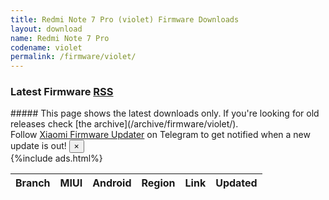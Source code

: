 ```yaml
---
title: Redmi Note 7 Pro (violet) Firmware Downloads
layout: download
name: Redmi Note 7 Pro
codename: violet
permalink: /firmware/violet/
---
```


<h3>Latest Firmware <span class="badge badge-light"><a href="/releases.xml" class="icon solid fa-rss"><span class="label">RSS</span></a></span></h3>
##### This page shows the latest downloads only. If you're looking for old releases check [the archive](/archive/firmware/violet/).

<div class="alert alert-primary alert-dismissible fade show" role="alert">
    Follow <a href="https://t.me/XiaomiFirmwareUpdater" class="alert-link">Xiaomi Firmware Updater</a> on Telegram to get notified when a new update is out!
    <button type="button" class="close" data-dismiss="alert" aria-label="Close">
        <span aria-hidden="true">&times;</span>
    </button>
</div>
{%include ads.html%}
<div class="table-responsive-md" id="table-wrapper">
<table id="firmware" class="display dt-responsive nowrap compact table table-striped table-hover table-sm">
    <thead class="thead-dark">
        <tr>
            <th data-ref="branch">Branch</th>
            <th data-ref="miui">MIUI</th>
            <th data-ref="android">Android</th>
            <th data-ref="region">Region</th>
            <th data-ref="link">Link</th>
            <th data-ref="updated">Updated</th>
        </tr>
    </thead>
    <script>loadFirmwareDownloads('violet', 'latest')</script>
</table>
</div>
